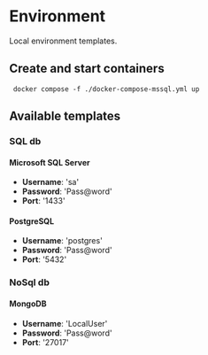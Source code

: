 # Environment
Local environment templates.

## Create and start containers

```
 docker compose -f ./docker-compose-mssql.yml up
```

## Available templates

### SQL db

#### Microsoft SQL Server

- **Username**: 'sa'
- **Password**: 'Pass@word'
- **Port**: '1433'


#### PostgreSQL

- **Username**: 'postgres'
- **Password**: 'Pass@word'
- **Port**: '5432'

### NoSql db

#### MongoDB

- **Username**: 'LocalUser'
- **Password**: 'Pass@word'
- **Port**: '27017'

